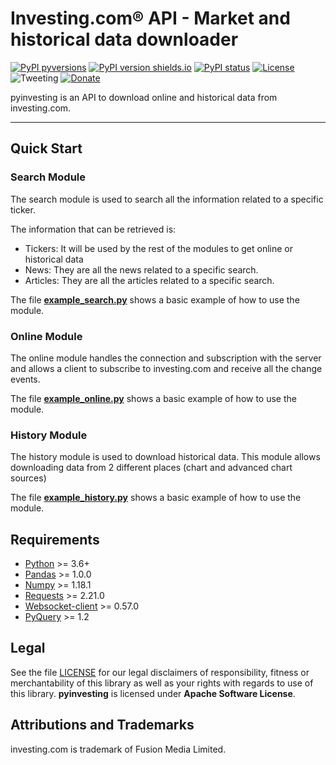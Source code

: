 
# Investing.com® API - Market and historical data downloader

[![PyPI pyversions](https://img.shields.io/badge/python-3.6+-blue.svg?style=flat
)](https://pypi.org/project/pyinvesting/0.1/) [![PyPI version shields.io](https://img.shields.io/pypi/v/pyinvesting.svg?maxAge=60)](https://pypi.org/project/pyinvesting/0.1/) [![PyPI status](https://img.shields.io/pypi/status/pyinvesting.svg?maxAge=60)](https://pypi.org/project/pyinvesting/0.1/) [![License](https://img.shields.io/badge/License-Apache%202.0-blue.svg)](https://opensource.org/licenses/Apache-2.0) ![Tweeting](https://img.shields.io/twitter/follow/diegodegese.svg?style=social&label=Follow&maxAge=60) [![Donate](https://img.shields.io/badge/Donate-PayPal-green.svg)](https://paypal.me/ddegese)

pyinvesting is an API to download online and historical data from investing.com.

-----
## Quick Start

### Search Module

The search module is used to search all the information related to a specific ticker.

The information that can be retrieved is:
- Tickers: It will be used by the rest of the modules to get online or historical data
- News: They are all the news related to a specific search.
- Articles: They are all the articles related to a specific search.

The file **[example_search.py](https://github.com/crapher/pyinvesting/blob/master/examples/example_search.py)** shows a basic example of how to use the module.

### Online Module

The online module handles the connection and subscription with the server and allows a client to subscribe to investing.com and receive all the change events.

The file **[example_online.py](https://github.com/crapher/pyinvesting/blob/master/examples/example_online.py)** shows a basic example of how to use the module.

### History Module

The history module is used to download historical data.
This module allows downloading data from 2 different places (chart and advanced chart sources)

The file **[example_history.py](https://github.com/crapher/pyinvesting/blob/master/examples/example_history.py)** shows a basic example of how to use the module.

## Requirements

* [Python](https://www.python.org) >= 3.6+
* [Pandas](https://github.com/pydata/pandas) >= 1.0.0
* [Numpy](http://www.numpy.org) >= 1.18.1
* [Requests](http://docs.python-requests.org/en/master) >= 2.21.0
* [Websocket-client](https://github.com/websocket-client/websocket-client) >= 0.57.0
* [PyQuery](https://pythonhosted.org/pyquery) >= 1.2

## Legal

See the file [LICENSE](https://github.com/crapher/pyinvesting/blob/master/LICENSE) for our legal disclaimers of responsibility, fitness or merchantability of this library as well as your rights with regards to use of this library.  **pyinvesting** is licensed under **Apache Software License**.

## Attributions and Trademarks

investing.com is trademark of Fusion Media Limited.